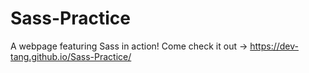 # Sass-Practice
A webpage featuring Sass in action! Come check it out -> https://dev-tang.github.io/Sass-Practice/
